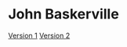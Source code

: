 # John Baskerville

[Version 1](https://nwestondesign.github.io/baskerville/baskerville.html)
[Version 2](https://nwestondesign.github.io/baskerville-2/baskerville.html)